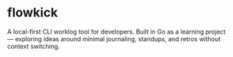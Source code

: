 # flowkick
A local-first CLI worklog tool for developers. Built in Go as a learning project — exploring ideas around minimal journaling, standups, and retros without context switching.
